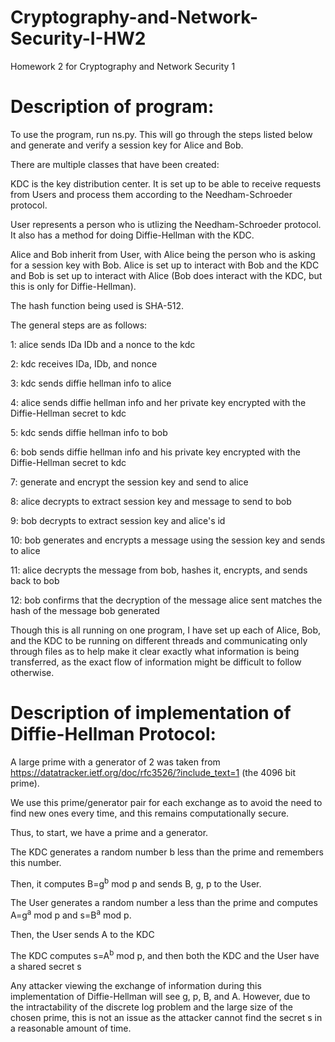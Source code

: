 # Cryptography-and-Network-Security-I-HW2
Homework 2 for Cryptography and Network Security 1

# Description of program:
To use the program, run ns.py. This will go through the steps listed below and generate and verify a session key for Alice and Bob.

There are multiple classes that have been created:

KDC is the key distribution center.
It is set up to be able to receive requests from Users and process them according to the Needham-Schroeder protocol.

User represents a person who is utlizing the Needham-Schroeder protocol. It also has a method for doing Diffie-Hellman with the KDC.

Alice and Bob inherit from User, with Alice being the person who is asking for a session key with Bob.
Alice is set up to interact with Bob and the KDC and Bob is set up to interact with Alice
(Bob does interact with the KDC, but this is only for Diffie-Hellman).

The hash function being used is SHA-512.

The general steps are as follows:

1: alice sends IDa IDb and a nonce to the kdc

2: kdc receives IDa, IDb, and nonce

3: kdc sends diffie hellman info to alice

4: alice sends diffie hellman info and her private key encrypted with the Diffie-Hellman secret to kdc

5: kdc sends diffie hellman info to bob

6: bob sends diffie hellman info and his private key encrypted with the Diffie-Hellman secret to kdc

7: generate and encrypt the session key and send to alice

8: alice decrypts to extract session key and message to send to bob

9: bob decrypts to extract session key and alice's id

10: bob generates and encrypts a message using the session key and sends to alice

11: alice decrypts the message from bob, hashes it, encrypts, and sends back to bob

12: bob confirms that the decryption of the message alice sent matches the hash of the message bob generated

Though this is all running on one program, I have set up each of Alice, Bob, and the KDC to be running on different threads
and communicating only through files as to help make it clear exactly what information is being transferred,
as the exact flow of information might be difficult to follow otherwise.


# Description of implementation of Diffie-Hellman Protocol:
A large prime with a generator of 2 was taken from https://datatracker.ietf.org/doc/rfc3526/?include_text=1 (the 4096 bit prime).

We use this prime/generator pair for each exchange
as to avoid the need to find new ones every time, and this remains computationally secure.

Thus, to start, we have a prime and a generator.

The KDC generates a random number b less than the prime and remembers this number.

Then, it computes B=g<sup>b</sup> mod p and sends B, g, p to the User.

The User generates a random number a less than the prime and computes A=g<sup>a</sup> mod p and s=B<sup>a</sup> mod p. 

Then, the User sends A to the KDC

The KDC computes s=A<sup>b</sup> mod p, and then both the KDC and the User have a shared secret s

Any attacker viewing the exchange of information during this implementation of Diffie-Hellman will see g, p, B, and A.
However, due to the intractability of the discrete log problem and the large size of the chosen prime, this is not an issue as the attacker cannot find the secret s in a reasonable amount of time. 
